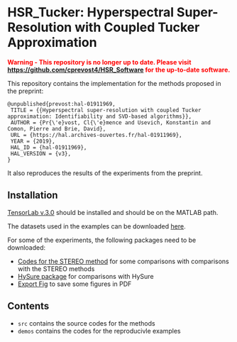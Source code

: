 # HSR_Tucker: Hyperspectral Super-Resolution with Coupled Tucker Approximation

<font color="red"><b> Warning - This repository is no longer up to date. Please visit https://github.com/cprevost4/HSR_Software for the up-to-date software. </b></font>

This repository contains the implementation for the methods proposed in the preprint:
```
@unpublished{prevost:hal-01911969,
 TITLE = {{Hyperspectral super-resolution with coupled Tucker approximation: Identifiability and SVD-based algorithms}},
 AUTHOR = {Pr{\'e}vost, Cl{\'e}mence and Usevich, Konstantin and Comon, Pierre and Brie, David},
 URL = {https://hal.archives-ouvertes.fr/hal-01911969},
 YEAR = {2019},
 HAL_ID = {hal-01911969},
 HAL_VERSION = {v3},
}
```
It also reproduces the results of the experiments from the preprint.

## Installation 
[TensorLab v.3.0](https://www.tensorlab.net) should be installed and should be on the MATLAB path.

The datasets used in the examples can be downloaded [here](http://www.ehu.eus/ccwintco/index.php/Hyperspectral_Remote_Sensing_Scenes).

For some of the experiments, the following packages need to be downloaded:
 * [Codes for the STEREO method](https://github.com/marhar19/HSR_via_tensor_decomposition) for some  comparisons with comparisons with  the STEREO methods
 * [HySure package](https://github.com/alfaiate/HySure/tree/master/src) for comparisons with HySure
 * [Export Fig](https://www.mathworks.com/matlabcentral/fileexchange/23629-export_fig) to save some figures in PDF

## Contents
 * `src` contains the source codes for the methods
 * `demos` contains the codes for the reproducivle examples
 

